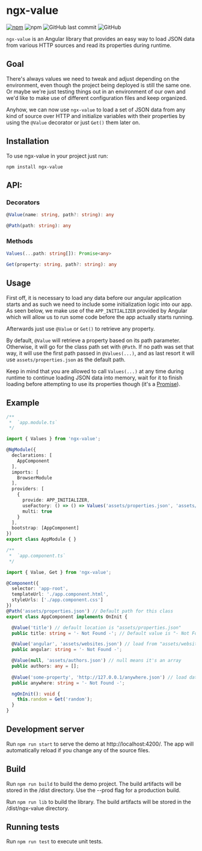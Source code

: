 # ngx-value

[![npm](https://img.shields.io/npm/v/ngx-value?color=F33)](https://www.npmjs.com/package/ngx-value)
![npm](https://img.shields.io/npm/dt/ngx-value?color=F33)
![GitHub last commit](https://img.shields.io/github/last-commit/penrique/ngx-value?color=3B3)
![GitHub](https://img.shields.io/github/license/penrique/ngx-value?color=%2339F)

`ngx-value` is an Angular library that provides an easy way to load JSON data from various HTTP sources and read its properties during runtime.

## Goal

There's always values we need to tweak and adjust depending on the environment, even though the project being deployed is still the same one. Or maybe we're just testing things out in an environment of our own and we'd like to make use of different configuration files and keep organized.

Anyhow, we can now use `ngx-value` to load a set of JSON data from any kind of source over HTTP and initialize variables with their properties by using the `@Value` decorator or just `Get()` them later on.

## Installation

To use ngx-value in your project just run:

```
npm install ngx-value
```

## API:

### Decorators
```ts
@Value(name: string, path?: string): any
```

```ts
@Path(path: string): any
```

### Methods
```ts
Values(...path: string[]): Promise<any>
```

```ts
Get(property: string, path?: string): any
```

## Usage

First off, it is necessary to load any data before our angular application starts and as such we need to include some initialization logic into our app. As seen below, we make use of the `APP_INITIALIZER` provided by Angular which will allow us to run some code before the app actually starts running.

Afterwards just use `@Value` or `Get()` to retrieve any property.

By default, `@Value` will retrieve a property based on its path parameter. Otherwise, it will go for the class path set with `@Path`. If no path was set that way, it will use the first path passed in `@Values(...)`, and as last resort it will use `assets/properties.json` as the default path.

Keep in mind that you are allowed to call `Values(...)` at any time during runtime to continue loading JSON data into memory, wait for it to finish loading before attempting to use its properties though (it's a [Promise](https://developer.mozilla.org/en-US/docs/Web/JavaScript/Reference/Global_Objects/Promise)).

## Example 
```ts
/**
 *  `app.module.ts`
 */

import { Values } from 'ngx-value';

@NgModule({
  declarations: [
    AppComponent
  ],
  imports: [
    BrowserModule
  ],
  providers: [
    {
      provide: APP_INITIALIZER,
      useFactory: () => () => Values('assets/properties.json', 'assets/websites.json', 'assets/authors.json'),
      multi: true
    }
  ],
  bootstrap: [AppComponent]
})
export class AppModule { }
```

```ts
/**
 *  `app.component.ts`
 */

import { Value, Get } from 'ngx-value';

@Component({
  selector: 'app-root',
  templateUrl: './app.component.html',
  styleUrls: ['./app.component.css']
})
@Path('assets/properties.json') // Default path for this class
export class AppComponent implements OnInit {

  @Value('title') // default location is "assets/properties.json"
  public title: string = '- Not Found -'; // Default value is "- Not Found -"

  @Value('angular', 'assets/websites.json') // load from "assets/websites.json"
  public angular: string = '- Not Found -';

  @Value(null, 'assets/authors.json') // null means it's an array
  public authors: any = [];
  
  @Value('some-property', 'http://127.0.0.1/anywhere.json') // load data from some other site
  public anywhere: string = '- Not Found -';

  ngOnInit(): void {
    this.random = Get('random');
  }
}
```

## Development server

Run `npm run start` to serve the demo at http://localhost:4200/. The app will automatically reload if you change any of the source files.

## Build

Run `npm run build` to build the demo project. The build artifacts will be stored in the /dist directory. Use the --prod flag for a production build.

Run `npm run lib` to build the library. The build artifacts will be stored in the /dist/ngx-value directory.

## Running tests

Run `npm run test` to execute unit tests.